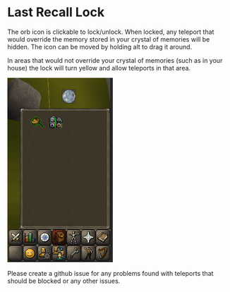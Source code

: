 # Last Recall Lock
The orb icon is clickable to lock/unlock. When locked, any teleport that would override the memory stored in your crystal of memories will be hidden.
The icon can be moved by holding alt to drag it around.

In areas that would not override your crystal of memories (such as in your house) the lock will turn yellow and 
allow teleports in that area.

![](assets/lastRecallLock.gif)

Please create a github issue for any problems found with teleports that should be blocked or any other issues.
